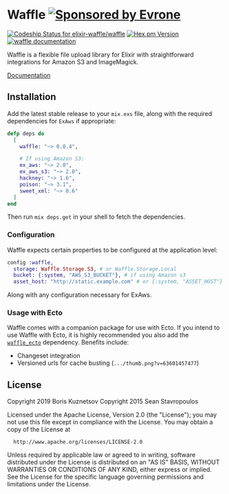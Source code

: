# Waffle [![Sponsored by Evrone][evrone-img]][evrome-url]

[evrone-img]: https://img.shields.io/badge/Sponsored_by-Evrone-brightgreen.svg
[evrome-url]: https://evrone.com?utm_source=waffle

[![Codeship Status for elixir-waffle/waffle][codeship-img]][codeship-url]
[![Hex.pm Version][hex-img]][hex-url]
[![waffle documentation][hexdocs-img]][hexdocs-url]

[codeship-img]: https://app.codeship.com/projects/182a04b0-aa53-0137-1d00-2259d5318dee/status?branch=master
[codeship-url]: https://app.codeship.com/projects/361668
[hex-img]: http://img.shields.io/hexpm/v/waffle.svg
[hex-url]: https://hex.pm/packages/waffle
[hexdocs-img]: http://img.shields.io/badge/hexdocs-documentation-brightgreen.svg
[hexdocs-url]: https://hexdocs.pm/waffle

Waffle is a flexible file upload library for Elixir with straightforward integrations for Amazon S3 and ImageMagick.

[Documentation](https://hexdocs.pm/waffle)

## Installation

Add the latest stable release to your `mix.exs` file, along with the required dependencies for `ExAws` if appropriate:

```elixir
defp deps do
  [
    waffle: "~> 0.0.4",

    # If using Amazon S3:
    ex_aws: "~> 2.0",
    ex_aws_s3: "~> 2.0",
    hackney: "~> 1.6",
    poison: "~> 3.1",
    sweet_xml: "~> 0.6"
  ]
end
```

Then run `mix deps.get` in your shell to fetch the dependencies.

### Configuration

Waffle expects certain properties to be configured at the application level:

```elixir
config :waffle,
  storage: Waffle.Storage.S3, # or Waffle.Storage.Local
  bucket: {:system, "AWS_S3_BUCKET"}, # if using Amazon s3
  asset_host: "http://static.example.com" # or {:system, "ASSET_HOST"}
```

Along with any configuration necessary for ExAws.

### Usage with Ecto

Waffle comes with a companion package for use with Ecto.  If you intend to use Waffle with Ecto, it is highly recommended you also add the [`waffle_ecto`](https://github.com/elixir-waffle/waffle_ecto) dependency.  Benefits include:

  * Changeset integration
  * Versioned urls for cache busting (`.../thumb.png?v=63601457477`)

## License

Copyright 2019 Boris Kuznetsov
Copyright 2015 Sean Stavropoulos

  Licensed under the Apache License, Version 2.0 (the "License");
  you may not use this file except in compliance with the License.
  You may obtain a copy of the License at

      http://www.apache.org/licenses/LICENSE-2.0

  Unless required by applicable law or agreed to in writing, software
  distributed under the License is distributed on an "AS IS" BASIS,
  WITHOUT WARRANTIES OR CONDITIONS OF ANY KIND, either express or implied.
  See the License for the specific language governing permissions and
  limitations under the License.
